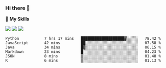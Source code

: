 ### Hi there 👋

🌟 **My Skills**

![](https://img.shields.io/badge/-Python-3e74a2?style=flat-square&logo=Python&logoColor=fff)
![](https://img.shields.io/badge/-Linux-000000?style=flat-square&logo=Linux&logoColor=fff)
![](https://img.shields.io/badge/-Docker-2496ED?style=flat-square&logo=Docker&logoColor=fff)

<!--START_SECTION:waka-->

```text
Python           7 hrs 17 mins   ███████████████████▓░░░░░   78.42 %
JavaScript       42 mins         ██░░░░░░░░░░░░░░░░░░░░░░░   07.58 %
Java             34 mins         █▓░░░░░░░░░░░░░░░░░░░░░░░   06.15 %
Markdown         23 mins         █░░░░░░░░░░░░░░░░░░░░░░░░   04.23 %
JSON             8 mins          ▒░░░░░░░░░░░░░░░░░░░░░░░░   01.48 %
R                6 mins          ▒░░░░░░░░░░░░░░░░░░░░░░░░   01.13 %
```

<!--END_SECTION:waka-->


<!--
**Shigure19/Shigure19** is a ✨ _special_ ✨ repository because its `README.md` (this file) appears on your GitHub profile.

Here are some ideas to get you started:

- 🔭 I’m currently working on ...
- 🌱 I’m currently learning ...
- 👯 I’m looking to collaborate on ...
- 🤔 I’m looking for help with ...
- 💬 Ask me about ...
- 📫 How to reach me: ...
- 😄 Pronouns: ...
- ⚡ Fun fact: ...
-->
